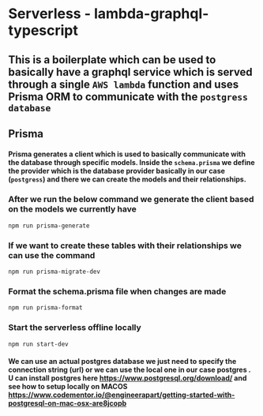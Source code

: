 # Serverless - lambda-graphql-typescript

## This is a boilerplate which can be used to basically have a graphql service which is served through a single `AWS lambda` function and uses Prisma ORM to communicate with the `postgress database`

## Prisma

#### Prisma generates a client which is used to basically communicate with the database through specific models. Inside the `schema.prisma` we define the provider which is the database provider basically in our case (`postgress`) and there we can create the models and their relationships.

### After we run the below command we generate the client based on the models we currently have

```
npm run prisma-generate
```

### If we want to create these tables with their relationships we can use the command

```
npm run prisma-migrate-dev
```

### Format the schema.prisma file when changes are made

```
npm run prisma-format
```

### Start the serverless offline locally

```
npm run start-dev
```

#### We can use an actual postgres database we just need to specify the connection string (url) or we can use the local one in our case postgres . U can install postgres here https://www.postgresql.org/download/ and see how to setup locally on MACOS https://www.codementor.io/@engineerapart/getting-started-with-postgresql-on-mac-osx-are8jcopb
